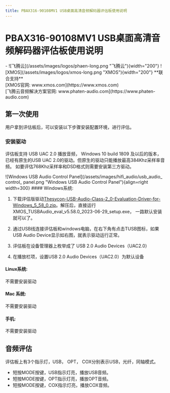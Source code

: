 ```yaml
---
title: PBAX316-90108MV1 USB桌面高清音频解码器评估板使用说明
---
```



# PBAX316-90108MV1 USB桌面高清音频解码器评估板使用说明
<div class="grid cards" markdown>
- ![飞腾云](/assets/images/logos/phaen-long.png "飞腾云"){width="200"}  ![XMOS](/assets/images/logos/xmos-long.png "XMOS"){width="200"}  **联合支持** <br> [XMOS官网: www.xmos.com](https://www.xmos.com)  <br> [飞腾云音频解决方案官网: www.phaten-audio.com](https://www.phaten-audio.com)
</div>

## 第一次使用
用户拿到评估板后，可以安装以下步骤安装配置环境，进行评估。

### 安装驱动
评估板支持 USB UAC 2.0 播放音频， Windows 10 build 1809 及以后的版本， 已经有原生的USB UAC 2.0的驱动。但原生的驱动只能播放最高384Khz采样率音频。 如要评估768Khz采样率和DSD格式则需要安装第三方驱动。

<div class="result" markdown>
![Windows USB Audio Control Panel](/assets/images/hifi_audio/usb_audio_ control_ panel.png "Windows USB Audio Control Panel"){align=right width=300}
#### Windows系统:

1. 下载评估版驱动[Thesycon-USB-Audio-Class-2_0-Evaluation-Driver-for-Windows_5_58_0.zip](/assets/download/Thesycon-USB-Audio-Class-2_0-Evaluation-Driver-for-Windows_5_58_0.zip)。解压后，直接运行XMOS_TUSBAudio_eval_v5.58.0_2023-06-29_setup.exe， 一路默认安装就可以了。

2. 通过USB线连接评估板和windows电脑，在右下角有点击TUSB图标，如果USB Audio Device显示如右图，就表示驱动运行正常。

3. 评估板在设备管理器上枚举成了 USB 2.0 Audio Devices（UAC2.0）

4. 在播放栏项，设置USB 2.0 Audio Devices（UAC2.0）为默认设备

#### Linux系统:
  不需要安装驱动
#### Mac 系统:
  不需要安装驱动
#### 手机:
  不需要安装驱动
</div>

## 音频评估
评估板上有3个指示灯，USB， OPT， COX分别表示USB，光纤，同轴模式。

- 短按MODE按键，USB指示灯亮，播放USB音频。
- 短按MODE按键，OPT指示灯亮，播放OPT音频。
- 短按MODE按键，COX指示灯亮，播放COX音频。